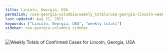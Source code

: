 ```yaml
---
title: Lincoln, Georgia, USA
permalink: /usa-georgia-columbia/weekly_totals/usa-georgia-lincoln-weekly_totals.html
last_updated: Aug 21, 2021
keywords: ["Lincoln, Georgia, USA", "weekly totals"]
sidebar: usa-georgia-columbia_sidebar
---
```


![Weekly Totals of Confirmed Cases for Lincoln, Georgia, USA](/covid_tracker/images/graphs/usa-georgia-lincoln-weekly_totals_graph.png)
